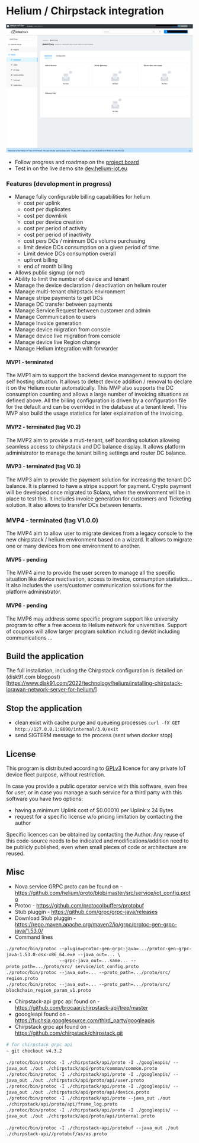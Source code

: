 # Helium / Chirpstack integration

![screenshot](homepage.png)

- Follow progress and roadmap on the [project board](https://github.com/users/disk91/projects/1/views/1)
- Test in on the live demo site [dev.helium-iot.eu](https://dev.helium-iot.eu)

### Features (development in progress)

- Manage fully configurable billing capabilities for helium
    - cost per uplink
    - cost per duplicates
    - cost per downlink
    - cost per device creation
    - cost per period of activity
    - cost per period of inactivity
    - cost pers DCs / minimum DCs volume purchasing
    - limit device DCs consumption on a given period of time
    - Limit device DCs consumption overall
    - upfront billing
    - end of month billing
- Allows public signup (or not)
- Ability to limit the number of device and tenant
- Manage the device declaration / deactivation on helium router
- Manage multi-tenant chirpstack environment
- Manage stripe payments to get DCs
- Manage DC transfer between payments
- Manage Service Request between customer and admin
- Manage Communication to users
- Manage Invoice generation
- Manage device migration from console
- Manage device live migration from console
- Manage device live Region change
- Manage Helium integration with forwarder


#### MVP1 - terminated
The MVP1 aim to support the backend device management to support the self hosting situation. It allows to detect device 
addition / removal to declare it on the Helium router automatically. This MVP also supports the DC consumption counting
and allows a large number of invoicing situations as defined above. All the billing configuration is driven by a 
configuration file for the default and can be overrided in the database at a tenant level. This MVP also build the usage 
statistics for later explaination of the invoicing.

#### MVP2 - terminated (tag V0.2)
The MVP2 aim to provide a muti-tenant, self boarding solution allowing seamless access to chirpstack and DC balance display.
It allows platform administrator to manage the tenant billing settings and router DC balance.

#### MVP3 - terminated (tag V0.3)
The MVP3 aim to provide the payment solution for increasing the tenant DC balance. It is planned to have a stripe support
for payment. Crypto payment will be developed once migrated to Solana, when the environment will be in place to test this.
It includes invoice generation for customers and Ticketing solution. It also allows to transfer DCs between tenants.

### MVP4 - terminated (tag V1.0.0)
The MVP4 aim to allow user to migrate devices from a legacy console to the new chirpstack / helium environment based on a wizard.
It allows to migrate one or many devices from one environment to another.

#### MVP5 - pending
The MVP4 aime to provide the user screen to manage all the specific situation like device reactivation, access to invoice, 
consumption statistics... It also includes the users/customer communication solutions for the platform administrator.

#### MVP6 - pending
The MVP6 may address some specific program support like university program to offer a free access to Helium network for
universities. Support of coupons will allow larger program solution including devkit including communications ...


## Build the application
The full installation, including the Chirpstack configuration is detailed on (disk91.com blogpost)[https://www.disk91.com/2022/technology/helium/installing-chirpstack-lorawan-network-server-for-helium/]

## Stop the application
- clean exist with cache purge and queueing processes
 `curl -fX GET http://127.0.0.1:8090/internal/3.0/exit`
- send SIGTERM message to the process (sent when docker stop)


## License
This program is distributed according to [GPLv3](https://www.gnu.org/licenses/gpl-3.0.en.html) licence for any private 
IoT device fleet purpose, without restriction.

In case you provide a public operator service with this software, even free for user, or in case you manage a such service for a third party 
with this software you have two options:
- having a minimum Uplink cost of $0.00010 per Uplink x 24 Bytes
- request for a specific license w/o pricing limitation by contacting the author

Specific licences 
can be obtained by contacting the Author. Any reuse of this code-source needs to be indicated and modifications/addition need to 
be publicly published, even when small pieces of code or architecture are reused.

## Misc
- Nova service GRPC proto can be found on - https://github.com/helium/proto/blob/master/src/service/iot_config.proto
- Protoc - https://github.com/protocolbuffers/protobuf
- Stub pluggin - https://github.com/grpc/grpc-java/releases
- Download Stub pluggin - https://repo.maven.apache.org/maven2/io/grpc/protoc-gen-grpc-java/1.53.0/
- Command lines
```agsl
./protoc/bin/protoc --plugin=protoc-gen-grpc-java=.../protoc-gen-grpc-java-1.53.0-osx-x86_64.exe --java_out=... \
                    --grpc-java_out=...same... --proto_path=.../proto/src/ service/iot_config.proto
./protoc/bin/protoc --java_out=... --proto_path=.../proto/src/ region.proto
./protoc/bin/protoc --java_out=... --proto_path=.../proto/src/ blockchain_region_param_v1.proto
```

- Chirpstack-api grpc api found on - https://github.com/brocaar/chirpstack-api/tree/master
- gooogleapi found on - https://fuchsia.googlesource.com/third_party/googleapis
- Chirpstack grpc api found on - https://github.com/chirpstack/chirpstack.git
```bash
# for chirpstack grpc api
~ git checkout v4.3.2
```

````
./protoc/bin/protoc -I ./chirpstack/api/proto -I ./googleapis/ --java_out ./out ./chirpstack/api/proto/common/common.proto
./protoc/bin/protoc -I ./chirpstack/api/proto -I ./googleapis/ --java_out ./out ./chirpstack/api/proto/api/user.proto 
./protoc/bin/protoc -I ./chirpstack/api/proto -I ./googleapis/ --java_out ./out ./chirpstack/api/proto/api/device.proto
./protoc/bin/protoc -I ./chirpstack/api/proto --java_out ./out ./chirpstack/api/proto/api/frame_log.proto
./protoc/bin/protoc -I ./chirpstack/api/proto -I ./googleapis/ --java_out ./out ./chirpstack/api/proto/api/internal.proto

./protoc/bin/protoc -I ./chirpstack-api/protobuf --java_out ./out ./chirpstack-api//protobuf/as/as.proto
````

